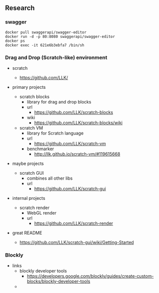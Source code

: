 

## Research

### swagger

```
docker pull swaggerapi/swagger-editor
docker run -d -p 80:8080 swaggerapi/swagger-editor
docker ps
docker exec -it 621e6b3ebfa7 /bin/sh
```


### Drag and Drop (Scratch-like) environment

- scratch
   - https://github.com/LLK/

- primary projects
   - scratch blocks
      - library for drag and drop blocks
      - url
         - https://github.com/LLK/scratch-blocks
      - wiki
         - https://github.com/LLK/scratch-blocks/wiki
   - scratch VM
      - library for Scratch language
      - url
         - https://github.com/LLK/scratch-vm
      - benchmarker
         - http://llk.github.io/scratch-vm/#119615668

- maybe projects
   - scratch GUI
      - combines all other libs
      - url
         - https://github.com/LLK/scratch-gui

- internal projects
   - scratch render
      - WebGL render
      - url
         - https://github.com/LLK/scratch-render

- great README
   - https://github.com/LLK/scratch-gui/wiki/Getting-Started

### Blockly

- links
   - blockly developer tools
      - https://developers.google.com/blockly/guides/create-custom-blocks/blockly-developer-tools
   -
